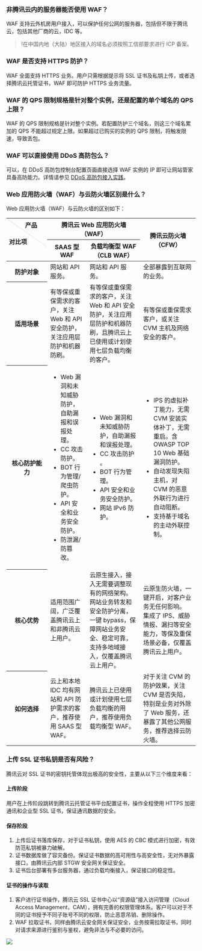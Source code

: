 ### 非腾讯云内的服务器能否使用 WAF？
 WAF 支持云外机房用户接入，可以保护任何公网的服务器，包括但不限于腾讯云，包括其他厂商的云，IDC 等。 
>!在中国内地（大陆）地区接入的域名必须按照工信部要求进行 ICP 备案。

### WAF 是否支持 HTTPS 防护？
WAF 全面支持 HTTPS 业务。用户只需根据提示将 SSL 证书及私钥上传，或者选择腾讯云托管证书，WAF 即可防护 HTTPS 业务流量。

### WAF 的 QPS 限制规格是针对整个实例，还是配置的单个域名的 QPS 上限？
WAF 的 QPS 限制规格是针对整个实例。若配置防护三个域名，则这三个域名累加的 QPS 不能超过规定上限。如果超过已购买的实例的 QPS 限制，将触发限速，导致丢包。

### WAF 可以直接使用 DDoS 高防包么？
可以，在 DDoS 高防包控制台配置页面直接选择 WAF 实例的 IP 即可让网站管家具备高防能力。详情请参见 [DDoS 高防包接入实践](https://cloud.tencent.com/document/product/1021/31496)。



### Web 应用防火墙（WAF）与云防火墙区别是什么？
Web 应用防火墙（WAF）与云防火墙的区别如下：
<table>
<thead>
<tr>
<th style ="width:95px;height:45px;position:relative;text-align:left;padding:5px 7px;font-weight:900;" valign="top" rowspan="2"><div style="position:absolute;width:1px;height:130px;top:0;left:0;background-color: #d9d9d9;display:block;transform:rotate(-55deg);transform-origin:top;valign=top;"  ></div>&nbsp;&nbsp;&nbsp;&nbsp;&nbsp;&nbsp;&nbsp;&nbsp;&nbsp;&nbsp;产品<br><br>对比项</th>
<th colspan="2" style ="text-align:center">腾讯云 Web 应用防火墙（WAF）</th>
<th rowspan="2" style ="text-align:center">腾讯云防火墙（CFW）</th>
</tr>
<tr>
<th style ="text-align:center">SAAS 型 WAF</th>
<th style ="text-align:center">负载均衡型 WAF（CLB WAF）</th>
</tr>
</thead>
<tbody>
<tr>
<th>防护对象</th>
<td>网站和 API 服务。</td>
<td>网站和 API 服务。</td>
<td>全部暴露到互联网的业务。</td>
</tr>
<tr>
<th>适用场景</th>
<td>有等保或重保需求的客户，关注 Web 和 API 安全防护，关注应用层防护和机器防刷。</td>
<td>有等保或重保需求的客户，关注 Web 和 API 安全防护，关注应用层防护和机器防刷，且腾讯云上已使用或计划使用七层负载均衡的客户。</td>
<td>有等保或重保需求客户，或关注 CVM 主机及网络安全的客户。</td>
</tr>
<tr>
<th>核心防护能力</th>
<td><ul><li>Web 漏洞和未知威胁防护，自助漏报和误报处理。 </li><li>CC 攻击防护。 </li><li>BOT 行为管理/爬虫防护。</li><li>API 安全和业务安全防护。 </li><li>防泄漏/防篡改。</li></td>
<td><ul><li>Web 漏洞和未知威胁防护，自助漏报和误报处理。 </li><li>CC 攻击防护 。 </li><li>BOT 行为管理。 </li><li>API 安全和业务安全防护。 </li><li>网站 IPv6 防护。 </li></td>
<td><ul><li>IPS 的虚拟补丁能力，无需 CVM 安装实体补丁，无需重启。含 OWASP TOP 10 Web 基础漏洞防护。</li><li>自动发现失陷主机，对 CVM 的恶意外联行为进行自动阻断。</li><li>支持基于域名的主动外联控制。</li></td>
</tr>
<tr>
<th>核心优势</th>
<td>适用范围广阔，广泛覆盖腾讯云上和非腾讯云上用户。</td>
<td>云原生接入，接入无需要调整现有的网络架构。 网站业务转发和安全防护分离，一键 bypass，保障网站业务安全、稳定可靠，支持多地域接入，仅覆盖腾讯云上用户。</td>
<td>云原生防火墙，一键开启，对客户业务无任何影响。 集成了 IPS、威胁情报、漏扫等安全能力，等保及重保场景必备，仅覆盖腾讯云上用户。</td>
</tr>
<tr>
<th>如何选择</th>
<td>云上和本地 IDC 均有网站和 API 防护需求的客户，推荐使用 SAAS 型 WAF。</td>
<td>腾讯云上已使用或计划使用七层负载均衡的用户，推荐使用负载均衡型 WAF。</td>
<td>对于关注 CVM 的防护效果，关注 CVM 是否失陷，特别是业务对外除了 Web 服务，还暴露了其他公网服务，推荐选择云防火墙。</td>
</tr>
</tbody></table>


### 上传 SSL 证书私钥是否有风险？

腾讯云对 SSL 证书的密钥托管体现出极高的安全性，主要从以下三个维度来看：

#### 上传阶段
用户在上传阶段跳转到腾讯云托管证书平台配置证书，操作全程使用 HTTPS 加密通讯和企业型 SSL 证书，保证通讯数据的安全。
#### 保存阶段
1. 上传后证书落库保存，对于证书私钥，使用 AES 的 CBC 模式进行加密，有效防范私钥被暴力破解。
2. 证书数据库做了容灾备份。保证证书数据的高可用性与高安全性，无对外暴露接口，由腾讯云内部 STGW 安全网关保证安全。
3. 证书后台部署有多台服务器，通过负载均衡接入，保证接口的稳定性。

#### 证书的操作与读取
1. 客户进行证书操作，腾讯云 SSL 证书中心以“资源级”接入访问管理（Cloud Access Management，CAM），拥有完善的权限管理体系。客户可以对于不同的证书授予不同子账号不同的权限，防止恶意吊销、删除操作。
2. WAF 拉取证书，同样由腾讯云安全网关保证安全，业务按需拉取证书，同时对请求来源进行鉴别与鉴权，避免非法与不必要的访问。

![](https://main.qcloudimg.com/raw/42f9d1411afbed3b8239ca4d42cf6d52.png)
